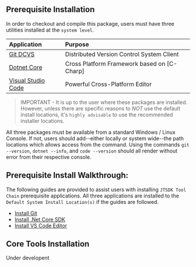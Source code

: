 ## Prerequisite Installation

In order to checkout and compile this package, users must have three
utilities installed at the `system level`.

| Application | Purpose |
| :--- | :--- |
| [Git DCVS](https://git-scm.com/) | Distributed Version Control System Client |
| [Dotnet Core](https://docs.microsoft.com/en-us/dotnet/core/index) | Cross Platform Framework based on [C-Charp] |
| [Visual Studio Code](https://code.visualstudio.com/docs/supporting/faq#_what-is-the-difference-between-vs-code-and-vs-community) |Powerful Cross-Platform Editor |

>IMPORTANT - It is up to the user where these packages are installed. However, 
unless there are specific reasons to *NOT* use the default install locations,
it's `highly advisable` to use the recommended installer locations.

All three packages must be available from a standard Windows / Linux Console. If
not, users should add--either locally or system wide--the path locations which
allows access from the command. Using the commands `git --version`,
`dotnet --info`, and `code --version` should all render without error from their 
respective console.

## Prerequisite Install Walkthrough:
The following guides are provided to assist users with installing 
`JTSDK Tool Chain` prerequisite  applications. All three applications are installed
to the `Default System Install Location(s)` if the guides are followed.

* [Install Git](guides/install-git.md)
* [Install .Net Core SDK](guides/install-dotnet-core.md)
* [Install VS Code Editor](guides/install-vs-code.md)

## Core Tools Installation
Under developent